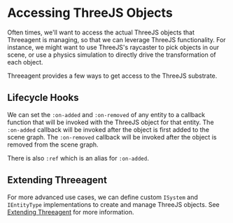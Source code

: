 # Accessing ThreeJS Objects

Often times, we'll want to access the actual ThreeJS objects that Threeagent is managing, so that
we can leverage ThreeJS functionality. For instance, we might want to use ThreeJS's raycaster to
pick objects in our scene, or use a physics simulation to directly drive the transformation of each object.

Threeagent provides a few ways to get access to the ThreeJS substrate.

## Lifecycle Hooks

We can set the `:on-added` and `:on-removed` of any entity to a callback function that will be invoked with
the ThreeJS object for that entity.  The `:on-added` callback will be invoked after the object is first 
added to the scene graph. The `:on-removed` callback will be invoked after the object is removed from the
scene graph.

There is also `:ref` which is an alias for `:on-added`.

## Extending Threeagent

For more advanced use cases, we can define custom `ISystem` and `IEntityType` implementations to create
and manage ThreeJS objects. See [Extending Threeagent](./extending_threeagent.md) for more information.
